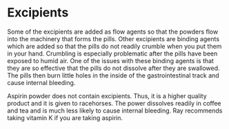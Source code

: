 # Excipients
Some of the excipients are added as flow agents so that the powders flow into the machinery that forms the pills. Other excipients are binding agents which are added so that the pills do not readily crumble when you put them in your hand. Crumbling is especially problematic after the pills have been exposed to humid air. One of the issues with these binding agents is that they are so effective that the pills do not dissolve after they are swallowed. The pills then burn little holes in the inside of the gastrointestinal track and cause internal bleeding.  
  
Aspirin powder does not contain excipients. Thus, it is a higher quality product and it is given to racehorses. The power dissolves readily in coffee and tea and is much less likely to cause internal bleeding. Ray recommends taking vitamin K if you are taking aspirin.